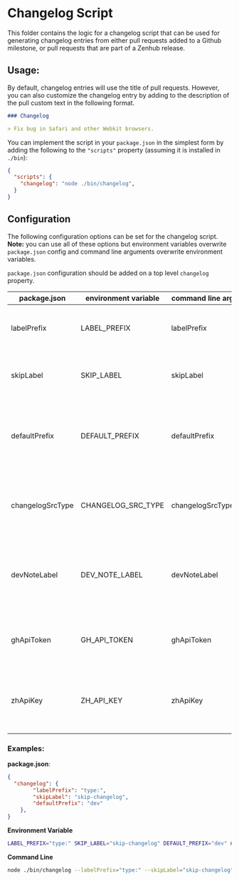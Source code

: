 # Changelog Script

This folder contains the logic for a changelog script that can be used for generating changelog entries from either pull requests added to a Github milestone, or pull requests that are part of a Zenhub release.

## Usage:

By default, changelog entries will use the title of pull requests. However, you can also customize the changelog entry by adding to the description of the pull custom text in the following format.

```md
### Changelog

> Fix bug in Safari and other Webkit browsers.
```

You can implement the script in your `package.json` in the simplest form by adding the following to the `"scripts"` property (assuming it is installed in `./bin`):

```json
{
  "scripts": {
    "changelog": "node ./bin/changelog",
  }
}
```

## Configuration

The following configuration options can be set for the changelog script. **Note:** you can use all of these options but environment variables overwrite `package.json` config and command line arguments overwrite environment variables.

`package.json` configuration should be added on a top level `changelog` property.

| package.json | environment variable | command line arg | description |
| ---- | ---- | ---- | ---- |
| labelPrefix | LABEL_PREFIX | labelPrefix | Any labels prefixed with this string will be used to derive the "type" of change (defaults to `type:`). |
| skipLabel | SKIP_LABEL | skipLabel | Any pull having this label will be skipped for the changelog (defaults to `no-changelog`). |
| defaultPrefix | DEFAULT_PREFIX | defaultPrefix | When there is no label with the `labelPrefix` on a pull, this is the default type that will be used for the changelog entry (defaults to `dev`). |
| changelogSrcType | CHANGELOG_SRC_TYPE | changelogSrcType | Either "MILESTONE" (default) or "ZENHUB_RELEASE". This determines what will serve as the source for the changelog entries.
| devNoteLabel | DEV_NOTE_LABEL | devNoteLabel | If a pull has this label then `[DN]` will be appended to the end of the changelog. It's a good way to indicate what entries have (or will have) dev notes.
| ghApiToken | GH_API_TOKEN | ghApiToken | You can pass your github api token to the script. NOTE: Strongly recommend you use environment variable for this. |
| zhApiKey | ZH_API_KEY | zhApiKey | You can pass your zenhub api key to the script using this config. NOTE: Strongly recommend you use environment variable for this. |

### Examples:

**package.json**:

```json
{
  "changelog": {
		"labelPrefix": "type:",
		"skipLabel": "skip-changelog",
		"defaultPrefix": "dev"
	},
}
```

**Environment Variable**
```bash
LABEL_PREFIX="type:" SKIP_LABEL="skip-changelog" DEFAULT_PREFIX="dev" node ./bin/changelog
```

**Command Line**
```bash
node ./bin/changelog --labelPrefix="type:" --skipLabel="skip-changelog" --defaultPrefix="dev"
```
